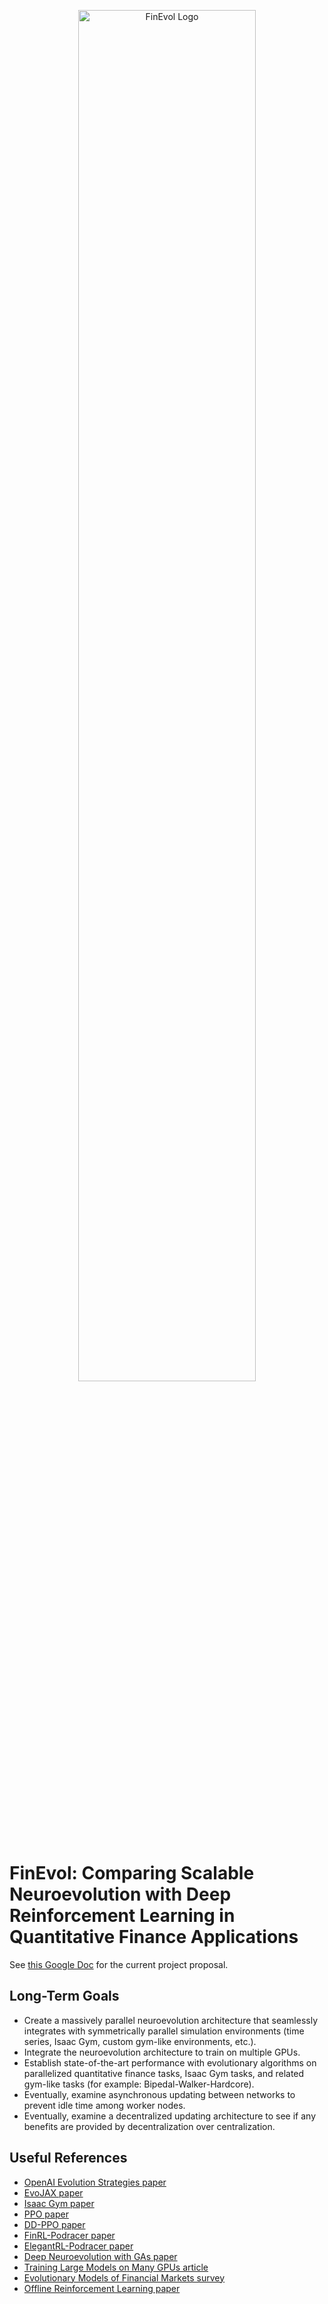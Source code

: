 <p align="center">
    <img
        src="https://dr3ngl797z54v.cloudfront.net/FinEvol-logo.gif"
        alt="FinEvol Logo"
        width="75%"
    />
</p>

# FinEvol: Comparing Scalable Neuroevolution with Deep Reinforcement Learning in Quantitative Finance Applications

See [this Google Doc](https://docs.google.com/document/d/1ReqLKi2quQ19b96IR96vgH8gcuK-KlZLVckwZtJOBeM) for the current project proposal.

## Long-Term Goals

- Create a massively parallel neuroevolution architecture that seamlessly integrates with symmetrically parallel simulation environments (time series, Isaac Gym, custom gym-like environments, etc.).
- Integrate the neuroevolution architecture to train on multiple GPUs.
- Establish state-of-the-art performance with evolutionary algorithms on parallelized quantitative finance tasks, Isaac Gym tasks, and related gym-like tasks (for example: Bipedal-Walker-Hardcore).
- Eventually, examine asynchronous updating between networks to prevent idle time among worker nodes.
- Eventually, examine a decentralized updating architecture to see if any benefits are provided by decentralization over centralization.

## Useful References

- [OpenAI Evolution Strategies paper](https://arxiv.org/pdf/1703.03864.pdf)
- [EvoJAX paper](https://arxiv.org/pdf/2202.05008.pdf)
- [Isaac Gym paper](https://arxiv.org/pdf/2108.10470.pdf)
- [PPO paper](https://arxiv.org/pdf/1707.06347.pdf)
- [DD-PPO paper](https://arxiv.org/pdf/1911.00357.pdf)
- [FinRL-Podracer paper](https://arxiv.org/pdf/2111.05188.pdf)
- [ElegantRL-Podracer paper](https://arxiv.org/pdf/2112.05923.pdf)
- [Deep Neuroevolution with GAs paper](https://arxiv.org/pdf/1712.06567.pdf)
- [Training Large Models on Many GPUs article](https://lilianweng.github.io/posts/2021-09-25-train-large/)
- [Evolutionary Models of Financial Markets survey](https://www.pnas.org/doi/pdf/10.1073/pnas.2104800118)
- [Offline Reinforcement Learning paper](https://arxiv.org/pdf/2005.01643.pdf)
